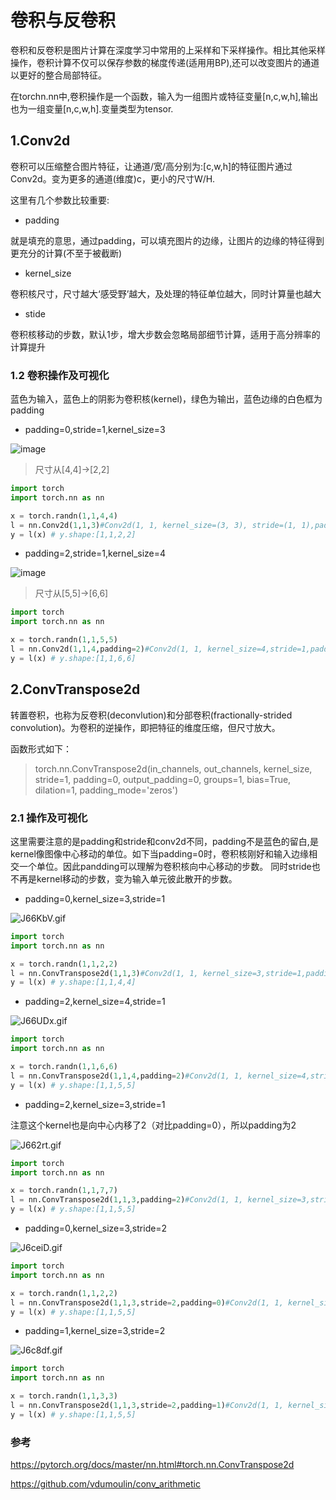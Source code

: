 # 卷积与反卷积

卷积和反卷积是图片计算在深度学习中常用的上采样和下采样操作。相比其他采样操作，卷积计算不仅可以保存参数的梯度传递(适用用BP),还可以改变图片的通道以更好的整合局部特征。

在torchn.nn中,卷积操作是一个函数，输入为一组图片或特征变量[n,c,w,h],输出也为一组变量[n,c,w,h].变量类型为tensor.

## 1.Conv2d

卷积可以压缩整合图片特征，让通道/宽/高分别为:[c,w,h]的特征图片通过Conv2d。变为更多的通道(维度)c，更小的尺寸W/H.

这里有几个参数比较重要:

- padding

就是填充的意思，通过padding，可以填充图片的边缘，让图片的边缘的特征得到更充分的计算(不至于被截断)

- kernel_size

卷积核尺寸，尺寸越大‘感受野’越大，及处理的特征单位越大，同时计算量也越大

- stide

卷积核移动的步数，默认1步，增大步数会忽略局部细节计算，适用于高分辨率的计算提升

### 1.2 卷积操作及可视化 

蓝色为输入，蓝色上的阴影为卷积核(kernel)，绿色为输出，蓝色边缘的白色框为padding

- padding=0,stride=1,kernel_size=3

![image](https://i.loli.net/2020/04/26/hikOAHsaL3mv5jf.gif)

>尺寸从[4,4]->[2,2]

```python
import torch
import torch.nn as nn

x = torch.randn(1,1,4,4)
l = nn.Conv2d(1,1,3)#Conv2d(1, 1, kernel_size=(3, 3), stride=(1, 1),padding=0)
y = l(x) # y.shape:[1,1,2,2]
```
- padding=2,stride=1,kernel_size=4

![image](https://i.loli.net/2020/04/26/kMnaiNpbAqldIhX.gif)

>尺寸从[5,5]->[6,6]

```python
import torch
import torch.nn as nn

x = torch.randn(1,1,5,5)
l = nn.Conv2d(1,1,4,padding=2)#Conv2d(1, 1, kernel_size=4,stride=1,padding=2)
y = l(x) # y.shape:[1,1,6,6]
```


## 2.ConvTranspose2d

转置卷积，也称为反卷积(deconvlution)和分部卷积(fractionally-strided convolution)。为卷积的逆操作，即把特征的维度压缩，但尺寸放大。

函数形式如下：

>torch.nn.ConvTranspose2d(in_channels, out_channels, kernel_size, stride=1, padding=0, output_padding=0, groups=1, bias=True, dilation=1, padding_mode='zeros')

### 2.1 操作及可视化

这里需要注意的是padding和stride和conv2d不同，padding不是蓝色的留白,是kernel像图像中心移动的单位。如下当padding=0时，卷积核刚好和输入边缘相交一个单位。因此pandding可以理解为卷积核向中心移动的步数。 同时stride也不再是kernel移动的步数，变为输入单元彼此散开的步数。

- padding=0,kernel_size=3,stride=1

![J66KbV.gif](https://s1.ax1x.com/2020/04/26/J66KbV.gif)

```python
import torch
import torch.nn as nn

x = torch.randn(1,1,2,2)
l = nn.ConvTranspose2d(1,1,3)#Conv2d(1, 1, kernel_size=3,stride=1,padding=0)
y = l(x) # y.shape:[1,1,4,4]
```

- padding=2,kernel_size=4,stride=1

![J66UDx.gif](https://s1.ax1x.com/2020/04/26/J66UDx.gif)

```python
import torch
import torch.nn as nn

x = torch.randn(1,1,6,6)
l = nn.ConvTranspose2d(1,1,4,padding=2)#Conv2d(1, 1, kernel_size=4,stride=1,padding=2)
y = l(x) # y.shape:[1,1,5,5]
```

- padding=2,kernel_size=3,stride=1

注意这个kernel也是向中心内移了2（对比padding=0），所以padding为2

![J662rt.gif](https://s1.ax1x.com/2020/04/26/J662rt.gif)

```python
import torch
import torch.nn as nn

x = torch.randn(1,1,7,7)
l = nn.ConvTranspose2d(1,1,3,padding=2)#Conv2d(1, 1, kernel_size=3,stride=1,padding=2)
y = l(x) # y.shape:[1,1,5,5]
```
- padding=0,kernel_size=3,stride=2

![J6ceiD.gif](https://s1.ax1x.com/2020/04/26/J6ceiD.gif)

```python
import torch
import torch.nn as nn

x = torch.randn(1,1,2,2)
l = nn.ConvTranspose2d(1,1,3,stride=2,padding=0)#Conv2d(1, 1, kernel_size=3,stride=2,padding=0)
y = l(x) # y.shape:[1,1,5,5]
```

- padding=1,kernel_size=3,stride=2

![J6c8df.gif](https://s1.ax1x.com/2020/04/26/J6c8df.gif)

```python
import torch
import torch.nn as nn

x = torch.randn(1,1,3,3)
l = nn.ConvTranspose2d(1,1,3,stride=2,padding=1)#Conv2d(1, 1, kernel_size=3,stride=2,padding=1)
y = l(x) # y.shape:[1,1,5,5]
```

### 参考

https://pytorch.org/docs/master/nn.html#torch.nn.ConvTranspose2d

https://github.com/vdumoulin/conv_arithmetic
